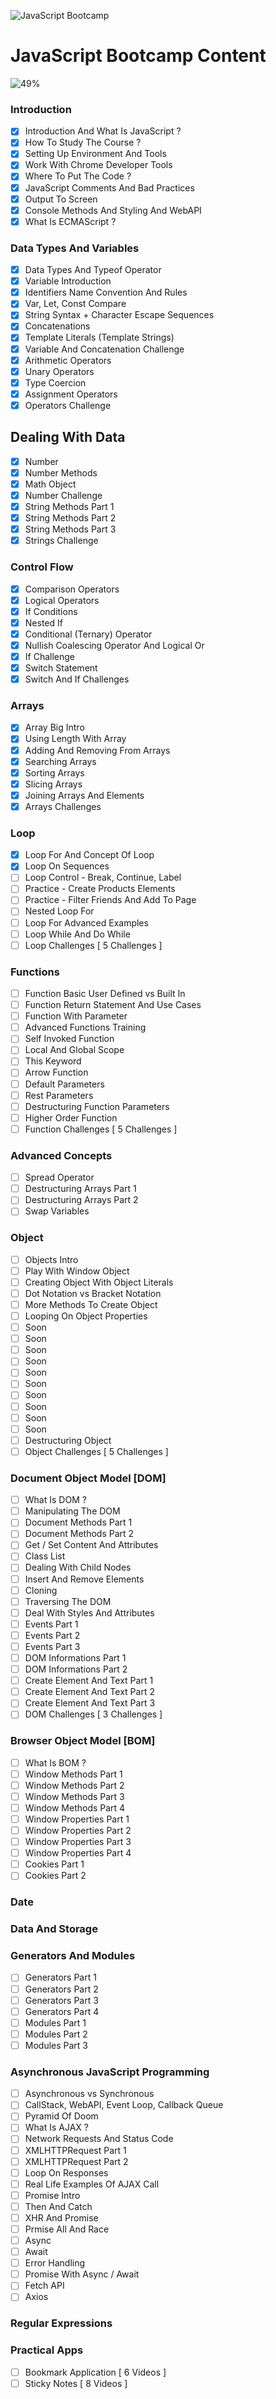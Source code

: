 ![JavaScript Bootcamp](https://elzero.org/js.png)

# JavaScript Bootcamp Content

![49%](https://progress-bar.dev/49/?title=Recorded)

### Introduction

- [x] Introduction And What Is JavaScript ?
- [x] How To Study The Course ?
- [x] Setting Up Environment And Tools
- [x] Work With Chrome Developer Tools
- [x] Where To Put The Code ?
- [x] JavaScript Comments And Bad Practices
- [x] Output To Screen
- [x] Console Methods And Styling And WebAPI
- [x] What Is ECMAScript ?

### Data Types And Variables

- [x] Data Types And Typeof Operator
- [x] Variable Introduction
- [x] Identifiers Name Convention And Rules
- [x] Var, Let, Const Compare
- [x] String Syntax + Character Escape Sequences
- [x] Concatenations
- [x] Template Literals (Template Strings)
- [x] Variable And Concatenation Challenge
- [x] Arithmetic Operators
- [x] Unary Operators
- [x] Type Coercion
- [x] Assignment Operators
- [x] Operators Challenge

## Dealing With Data

- [x] Number
- [x] Number Methods
- [x] Math Object
- [x] Number Challenge
- [x] String Methods Part 1
- [x] String Methods Part 2
- [x] String Methods Part 3
- [x] Strings Challenge

### Control Flow

- [x] Comparison Operators
- [x] Logical Operators
- [x] If Conditions
- [x] Nested If
- [x] Conditional (Ternary) Operator
- [x] Nullish Coalescing Operator And Logical Or
- [x] If Challenge
- [x] Switch Statement
- [x] Switch And If Challenges

### Arrays

- [x] Array Big Intro
- [x] Using Length With Array
- [x] Adding And Removing From Arrays
- [x] Searching Arrays
- [x] Sorting Arrays
- [x] Slicing Arrays
- [x] Joining Arrays And Elements
- [x] Arrays Challenges

### Loop

- [x] Loop For And Concept Of Loop
- [x] Loop On Sequences
- [ ] Loop Control - Break, Continue, Label
- [ ] Practice - Create Products Elements
- [ ] Practice - Filter Friends And Add To Page
- [ ] Nested Loop For
- [ ] Loop For Advanced Examples
- [ ] Loop While And Do While
- [ ] Loop Challenges [ 5 Challenges ]

### Functions

- [ ] Function Basic User Defined vs Built In
- [ ] Function Return Statement And Use Cases
- [ ] Function With Parameter
- [ ] Advanced Functions Training
- [ ] Self Invoked Function
- [ ] Local And Global Scope
- [ ] This Keyword
- [ ] Arrow Function
- [ ] Default Parameters
- [ ] Rest Parameters
- [ ] Destructuring Function Parameters
- [ ] Higher Order Function
- [ ] Function Challenges [ 5 Challenges ]

### Advanced Concepts

- [ ] Spread Operator
- [ ] Destructuring Arrays Part 1
- [ ] Destructuring Arrays Part 2
- [ ] Swap Variables

### Object

- [ ] Objects Intro
- [ ] Play With Window Object
- [ ] Creating Object With Object Literals
- [ ] Dot Notation vs Bracket Notation
- [ ] More Methods To Create Object
- [ ] Looping On Object Properties
- [ ] Soon
- [ ] Soon
- [ ] Soon
- [ ] Soon
- [ ] Soon
- [ ] Soon
- [ ] Soon
- [ ] Soon
- [ ] Soon
- [ ] Soon
- [ ] Destructuring Object
- [ ] Object Challenges [ 5 Challenges ]

### Document Object Model [DOM]

- [ ] What Is DOM ?
- [ ] Manipulating The DOM
- [ ] Document Methods Part 1
- [ ] Document Methods Part 2
- [ ] Get / Set Content And Attributes
- [ ] Class List
- [ ] Dealing With Child Nodes
- [ ] Insert And Remove Elements
- [ ] Cloning
- [ ] Traversing The DOM
- [ ] Deal With Styles And Attributes
- [ ] Events Part 1
- [ ] Events Part 2
- [ ] Events Part 3
- [ ] DOM Informations Part 1
- [ ] DOM Informations Part 2
- [ ] Create Element And Text Part 1
- [ ] Create Element And Text Part 2
- [ ] Create Element And Text Part 3
- [ ] DOM Challenges [ 3 Challenges ]

### Browser Object Model [BOM]

- [ ] What Is BOM ?
- [ ] Window Methods Part 1
- [ ] Window Methods Part 2
- [ ] Window Methods Part 3
- [ ] Window Methods Part 4
- [ ] Window Properties Part 1
- [ ] Window Properties Part 2
- [ ] Window Properties Part 3
- [ ] Window Properties Part 4
- [ ] Cookies Part 1
- [ ] Cookies Part 2

### Date

### Data And Storage

### Generators And Modules

- [ ] Generators Part 1
- [ ] Generators Part 2
- [ ] Generators Part 3
- [ ] Generators Part 4
- [ ] Modules Part 1
- [ ] Modules Part 2
- [ ] Modules Part 3

### Asynchronous JavaScript Programming

- [ ] Asynchronous vs Synchronous
- [ ] CallStack, WebAPI, Event Loop, Callback Queue
- [ ] Pyramid Of Doom
- [ ] What Is AJAX ?
- [ ] Network Requests And Status Code
- [ ] XMLHTTPRequest Part 1
- [ ] XMLHTTPRequest Part 2
- [ ] Loop On Responses
- [ ] Real Life Examples Of AJAX Call
- [ ] Promise Intro
- [ ] Then And Catch
- [ ] XHR And Promise
- [ ] Prmise All And Race
- [ ] Async
- [ ] Await
- [ ] Error Handling
- [ ] Promise With Async / Await
- [ ] Fetch API
- [ ] Axios

### Regular Expressions

### Practical Apps

- [ ] Bookmark Application [ 6 Videos ]
- [ ] Sticky Notes [ 8 Videos ]
